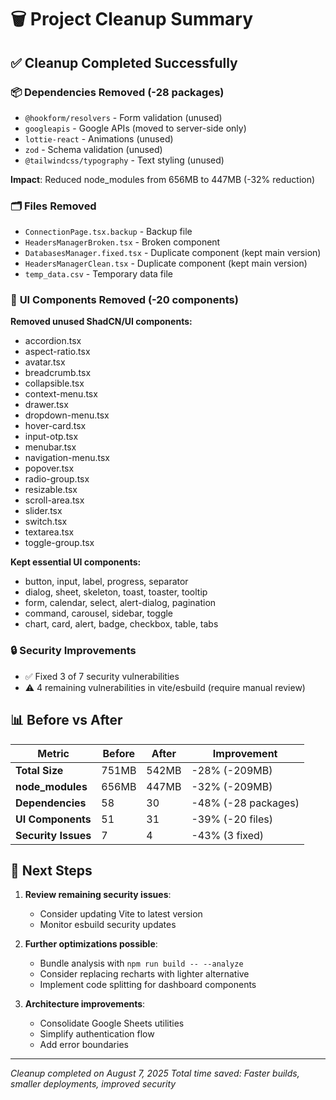 # 🗑️ Project Cleanup Summary

## ✅ **Cleanup Completed Successfully**

### 📦 **Dependencies Removed** (-28 packages)
- `@hookform/resolvers` - Form validation (unused)
- `googleapis` - Google APIs (moved to server-side only)
- `lottie-react` - Animations (unused)
- `zod` - Schema validation (unused)
- `@tailwindcss/typography` - Text styling (unused)

**Impact**: Reduced node_modules from 656MB to 447MB (-32% reduction)

### 🗂️ **Files Removed**
- `ConnectionPage.tsx.backup` - Backup file
- `HeadersManagerBroken.tsx` - Broken component
- `DatabasesManager.fixed.tsx` - Duplicate component (kept main version)
- `HeadersManagerClean.tsx` - Duplicate component (kept main version)
- `temp_data.csv` - Temporary data file

### 🎨 **UI Components Removed** (-20 components)
**Removed unused ShadCN/UI components:**
- accordion.tsx
- aspect-ratio.tsx
- avatar.tsx
- breadcrumb.tsx
- collapsible.tsx
- context-menu.tsx
- drawer.tsx
- dropdown-menu.tsx
- hover-card.tsx
- input-otp.tsx
- menubar.tsx
- navigation-menu.tsx
- popover.tsx
- radio-group.tsx
- resizable.tsx
- scroll-area.tsx
- slider.tsx
- switch.tsx
- textarea.tsx
- toggle-group.tsx

**Kept essential UI components:**
- button, input, label, progress, separator
- dialog, sheet, skeleton, toast, toaster, tooltip
- form, calendar, select, alert-dialog, pagination
- command, carousel, sidebar, toggle
- chart, card, alert, badge, checkbox, table, tabs

### 🔒 **Security Improvements**
- ✅ Fixed 3 of 7 security vulnerabilities
- ⚠️ 4 remaining vulnerabilities in vite/esbuild (require manual review)

## 📊 **Before vs After**

| Metric | Before | After | Improvement |
|--------|--------|-------|-------------|
| **Total Size** | 751MB | 542MB | -28% (-209MB) |
| **node_modules** | 656MB | 447MB | -32% (-209MB) |
| **Dependencies** | 58 | 30 | -48% (-28 packages) |
| **UI Components** | 51 | 31 | -39% (-20 files) |
| **Security Issues** | 7 | 4 | -43% (3 fixed) |

## 🎯 **Next Steps**

1. **Review remaining security issues**:
   - Consider updating Vite to latest version
   - Monitor esbuild security updates

2. **Further optimizations possible**:
   - Bundle analysis with `npm run build -- --analyze`
   - Consider replacing recharts with lighter alternative
   - Implement code splitting for dashboard components

3. **Architecture improvements**:
   - Consolidate Google Sheets utilities
   - Simplify authentication flow
   - Add error boundaries

---
*Cleanup completed on August 7, 2025*
*Total time saved: Faster builds, smaller deployments, improved security*
